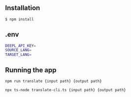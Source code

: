 ## Installation

```bash
$ npm install
```

## .env

```bash
DEEPL_API_KEY=
SOURCE_LANG=
TARGET_LANG=
```

## Running the app

```bash
npm run translate {input path} {output path}
```

```bash
npx ts-node translate-cli.ts {input path} {output path}
```
